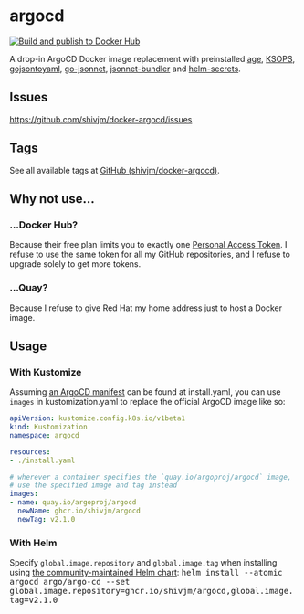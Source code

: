 # argocd

[![Build and publish to Docker Hub](https://github.com/shivjm/docker-argocd/actions/workflows/publish.yml/badge.svg)](https://github.com/shivjm/docker-argocd/actions/workflows/publish.yml)

A drop-in ArgoCD Docker image replacement with preinstalled [age](https://github.com/FiloSottile/age),
[KSOPS](https://github.com/viaduct-ai/kustomize-sops#argo-cd-integration),
[gojsontoyaml](https://github.com/brancz/gojsontoyaml),
[go-jsonnet](https://github.com/google/go-jsonnet/),
[jsonnet-bundler](https://github.com/jsonnet-bundler/jsonnet-bundler)
and [helm-secrets](https://github.com/jkroepke/helm-secrets).

## Issues

<https://github.com/shivjm/docker-argocd/issues>

## Tags

See all available tags at [GitHub (shivjm/docker-argocd)](https://github.com/shivjm/docker-argocd/pkgs/container/argocd/versions).

## Why not use…

### …Docker Hub?

Because their free plan limits you to exactly one [Personal Access Token](https://docs.docker.com/docker-hub/access-tokens/#create-an-access-token). I refuse to use the same token for all my GitHub repositories, and I refuse to upgrade solely to get more tokens.

### …Quay?

Because I refuse to give Red Hat my home address just to host a Docker image.

## Usage

### With Kustomize

Assuming [an ArgoCD manifest](https://github.com/argoproj/argo-cd/tree/master/manifests) can be found at install.yaml, you can use `images` in kustomization.yaml to replace the official ArgoCD image like so:

```yaml
apiVersion: kustomize.config.k8s.io/v1beta1
kind: Kustomization
namespace: argocd

resources:
- ./install.yaml

# wherever a container specifies the `quay.io/argoproj/argocd` image,
# use the specified image and tag instead
images:
- name: quay.io/argoproj/argocd
  newName: ghcr.io/shivjm/argocd
  newTag: v2.1.0
```

### With Helm

Specify `global.image.repository` and `global.image.tag` when installing using [the community-maintained Helm chart](https://github.com/argoproj/argo-helm/tree/master/charts/argo-cd): <kbd>helm install --atomic argocd argo/argo-cd --set global.image.repository=ghcr.io/shivjm/argocd,global.image.tag=v2.1.0</kbd>
